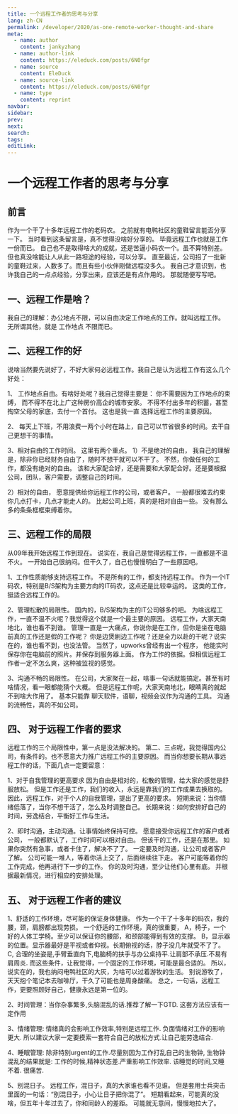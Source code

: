 ```yaml
---
title: 一个远程工作者的思考与分享
lang: zh-CN
permalink: /developer/2020/as-one-remote-worker-thought-and-share
meta:
  - name: author
    content: jankyzhang
  - name: author-link
    content: https://eleduck.com/posts/6N0fgr
  - name: source
    content: EleDuck
  - name: source-link
    content: https://eleduck.com/posts/6N0fgr
  - name: type
    content: reprint
navbar:
sidebar:
prev:
next:
search:
tags:
editLink:
---
```

# 一个远程工作者的思考与分享

<copyright :meta="$frontmatter.meta" />

## 前言

作为一个干了十多年远程工作的老码农。
之前就有电鸭社区的童鞋留言能否分享一下。
当时看到这条留言是，真不觉得没啥好分享的。
毕竟远程工作也就是工作一份而已。
自己也不是取得啥大的成就，还是苦逼小码农一个。虽不算特别差。
但也真没啥能让人从此一路坦途的经验，可以分享。
直至最近，公司招了一批新的童鞋过来，人数多了。而且有些小伙伴刚做远程没多久。
我自己才意识到，也许我自己的一点点经验，分享出来，应该还是有点作用的。
那就随便写写吧。

## 一、远程工作是啥？

我自己的理解：办公地点不限，可以自由决定工作地点的工作。就叫远程工作。
无所谓其他，就是 工作地点 不限而已。

## 二、远程工作的好

说啥当然要先说好了，不好大家何必远程工作。我自己是认为远程工作有这么几个好处：

1、 工作地点自由。有啥好处呢？我自己觉得主要是：
你不需要因为工作地点的束缚，
而不得不在北上广这种房价高企的城市安家。
不得不付出多年的积蓄，甚至掏空父母的家底，去付一个首付。
这也是我一直 选择远程工作的主要原因。

2、 每天上下班，不用浪费一两个小时在路上，自己可以节省很多的时间。去干自己更想干的事情。

3、相对自由的工作时间。
这里有两个重点。
1）不是绝对的自由，
我自己的理解是，除非你已经财务自由了，随时不想干就可以不干了。
不然，你做任何的工作，都没有绝对的自由。
该和大家配合好，还是需要和大家配合好。还是要根据公司，团队，客户需要，调整自己的时间。

2）相对的自由，
愿意提供给你远程工作的公司，或者客户。
一般都很难去约束你几点打卡，几点才能走人的。
比起公司上班，真的是相对自由一些。
没有那么多的条条框框束缚着你。

## 三、远程工作的局限

从09年我开始远程工作到现在。
说实在，我自己是觉得远程工作，一直都是不温不火。
一开始自己很纳闷。但干久了，自己也慢慢明白了一些原因吧。

1、工作性质能够支持远程工作。
不是所有的工作，都支持远程工作。
作为一个IT码农，特别是B/S架构为主要方向的IT码农，这点还是比较幸运的。
这类的工作，挺适合远程工作的。

2、管理松散的局限性。
国内的，B/S架构为主的IT公司够多的吧。
为啥远程工作，一直不温不火呢？我觉得这个就是一个最主要的原因。
远程工作，大家天南地北，谁也看不到谁。
管理一直是一大痛点，你说你是在工作，但你是坐在电脑前真的工作还是假的工作呢？
你是边煲剧边工作呢？还是全力以赴的干呢？说实在的，谁也看不到，也没法管。
当然了，upworks曾经有出一个程序，
他能实时保存你在电脑前的照片。并保存到服务器上面。
作为工作的依据。但相信远程工作者一定不怎么爽，这种被监视的感觉。

3、沟通不畅的局限性。
在公司，大家聚在一起，啥事一句话就能搞定。甚至有时啥情况，看一眼都能猜个大概。
但是远程工作呢，大家天南地北，眼睛真的就起不到啥大作用了。
基本只能靠 聊天软件，语聊，视频会议作为沟通的工具。
沟通的流畅性，真的不如公司。

## 四、 对于远程工作者的要求

远程工作的三个局限性中，第一点是没法解决的。
第二、三点呢，我觉得国内公司，有条件的。也不愿意大力推广远程工作的主要原因。
而当你想要长期从事远程工作的话，下面几点一定要留意：

1、对于自我管理的更高要求
因为自由是相对的，松散的管理，给大家的感觉是舒服放松。
但是工作还是工作，我们的收入，永远是靠我们的工作成果去换取的。
因此，远程工作，对于个人的自我管理，提出了更高的要求。
短期来说：当你情绪低落了，当你不想干活了，怎么及时调整自己。
长期来说：如何安排好自己的时间，劳逸结合，平衡好工作与生活。

2、即时沟通，主动沟通。让事情始终保持可控。
愿意接受你远程工作的客户或者公司，
一般都默认了，工作时间可以相对自由。
但该干的工作，还是在那里。
如果你突然有急事，或者卡住了，解决不了了。
一定要及时沟通，让公司或者客户了解。
公司可能一堆人，等着你活上交了，后面继续往下走。
客户可能等着你的工作完成，他再进行下一步的工作。
你的及时沟通，至少让他们心里有底。
并根据最新情况，进行相应的安排处理。

## 五、 对于远程工作者的建议

1、舒适的工作环境，尽可能的保证身体健康。
作为一个干了十多年的码农，我的腰，颈，肩膀都出现劳损。
一个舒适的工作环境，真的很重要，
A，椅子，一个好的人体工学椅。至少可以保证你的腰部，和颈部能得到有效的支撑。
B，显示器的位置。显示器最好是平视或者仰视。长期俯视的话，脖子没几年就受不了了。
C, 合理的坐姿是,手臂垂直向下,电脑椅的扶手与办公桌持平.让肩部不承压.不易有肩周炎.
而这些条件，让我觉得，一个固定的工作环境，可能是最合适的。
所以，说实在的，我也纳闷电鸭社区的大灰，为啥可以过着游牧的生活。
别说游牧了，天天抱个笔记本去咖啡厅，干久了可能也是周身酸痛。
总之，一句话，远程工作，更要照顾好自己，健康永远是第一位的。

2、时间管理：当你杂事繁多,头脑混乱的话.推荐了解一下GTD. 这套方法应该有一定作用

3、情绪管理: 情绪真的会影响工作效率,特别是远程工作. 负面情绪对工作的影响更大.
所以建议大家一定要摸索一套符合自己的放松方式.让自己能劳逸结合.

4、睡眠管理: 除非特别urgent的工作.尽量别因为工作打乱自己的生物钟,
生物钟混乱的结果就是:
工作的时候,精神状态差.严重影响工作效率.
该睡觉的时间,又睡不着.
很痛苦.

5、别混日子。
远程工作，混日子，真的大家谁也看不见谁。
但是套用士兵突击里面的一句话：“别混日子，小心让日子把你混了”。
短期看起来，可能真的没啥，但五年十年过去了，你和同龄人的差距。
可能就无意间，慢慢地拉大了。